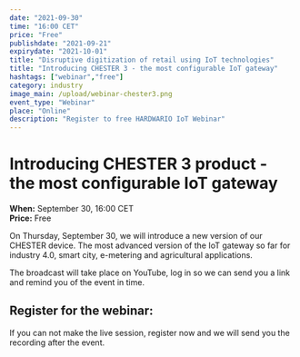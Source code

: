 ```yaml
---
date: "2021-09-30"
time: "16:00 CET"
price: "Free"
publishdate: "2021-09-21"
expirydate: "2021-10-01"
title: "Disruptive digitization of retail using IoT technologies"
title: "Introducing CHESTER 3 - the most configurable IoT gateway"
hashtags: ["webinar","free"]
category: industry
image_main: /upload/webinar-chester3.png
event_type: "Webinar"
place: "Online"
description: "Register to free HARDWARIO IoT Webinar"
---
```


<div class = "row">
<div class = "col pr-30">


 <h1 class="font-weight-black font-36 font-md-46 pb-20 pb-md-30 font-md-lnh48">Introducing CHESTER 3 product - the most configurable IoT gateway</h1>

<p>
<strong>When:</strong> September 30, 16:00 CET<br/>
<strong>Price:</strong> Free</p>

<p>On Thursday, September 30, we will introduce a new version of our CHESTER device. The most advanced version of the IoT gateway so far for industry 4.0, smart city, e-metering and agricultural applications.</p>
<p>The broadcast will take place on YouTube, log in so we can send you a link and remind you of the event in time.</p>


</div>
<div class = "col-12 col-md-5">
<div class = "px-10 py-20 mb-20 shadow">
<h2 class = "font-weight-black font-24 font-md-24 mb-20">Register for the webinar:</h2>
<script charset="utf-8" type="text/javascript" src="//js.hsforms.net/forms/shell.js"></script>
<script>
jQuery(window).scroll(function() {
if (!jQuery('.hbspt-form').length) {
hbspt.forms.create({
    portalId: "5453210",
    formId: "80c60c38-bf08-48bd-ab3b-90c4ec215070"
});
}
});
</script>

<p class = "font-14 font-lnh16">If you can not make the live session, register now and we will send you the recording after the event.</p>
</div>
</div>
</div>

